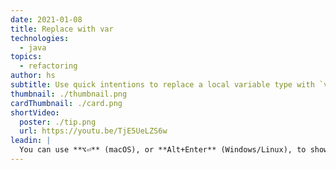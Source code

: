 ```yaml
---
date: 2021-01-08
title: Replace with var
technologies:
  - java
topics:
  - refactoring
author: hs
subtitle: Use quick intentions to replace a local variable type with `var`
thumbnail: ./thumbnail.png
cardThumbnail: ./card.png
shortVideo:
  poster: ./tip.png
  url: https://youtu.be/TjE5UeLZS6w
leadin: |
  You can use **⌥⏎** (macOS), or **Alt+Enter** (Windows/Linux), to show context actions and replace the type on the left-hand side of the declaration with var (Java 10+). It's best to only do this when it's clear what the type the resulting object will be.
---
```


